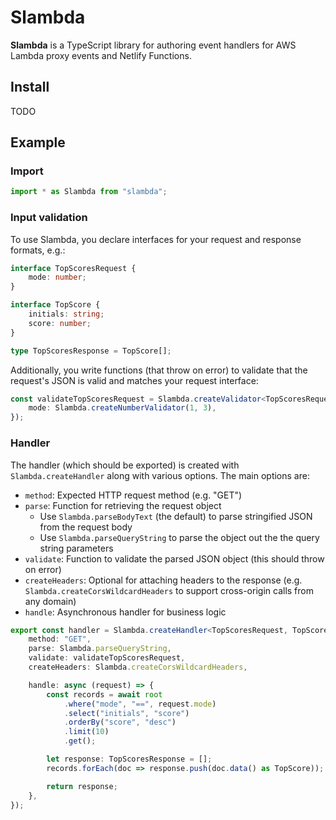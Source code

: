 # Slambda

**Slambda** is a TypeScript library for authoring event handlers for AWS Lambda proxy events and Netlify Functions.

## Install
TODO

## Example

### Import

```typescript
import * as Slambda from "slambda";
```

### Input validation
To use Slambda, you declare interfaces for your request and response formats, e.g.:

```typescript
interface TopScoresRequest {
    mode: number;
}

interface TopScore {
    initials: string;
    score: number;
}

type TopScoresResponse = TopScore[];
```

Additionally, you write functions (that throw on error) to validate that the request's JSON is valid and matches your request interface:

```typescript
const validateTopScoresRequest = Slambda.createValidator<TopScoresRequest>({
    mode: Slambda.createNumberValidator(1, 3),
});
```

### Handler
The handler (which should be exported) is created with `Slambda.createHandler` along with various options. The main options are:

* `method`: Expected HTTP request method (e.g. "GET")
* `parse`: Function for retrieving the request object
  * Use `Slambda.parseBodyText` (the default) to parse stringified JSON from the request body
  * Use `Slambda.parseQueryString` to parse the object out the the query string parameters
* `validate`: Function to validate the parsed JSON object (this should throw on error)
* `createHeaders`: Optional for attaching headers to the response (e.g. `Slambda.createCorsWildcardHeaders` to support cross-origin calls from any domain)
* `handle`: Asynchronous handler for business logic

```typescript
export const handler = Slambda.createHandler<TopScoresRequest, TopScoresResponse>({
    method: "GET",
    parse: Slambda.parseQueryString,
    validate: validateTopScoresRequest,
    createHeaders: Slambda.createCorsWildcardHeaders,

    handle: async (request) => {
        const records = await root
            .where("mode", "==", request.mode)
            .select("initials", "score")
            .orderBy("score", "desc")
            .limit(10)
            .get();

        let response: TopScoresResponse = [];
        records.forEach(doc => response.push(doc.data() as TopScore));

        return response;
    },
});
```